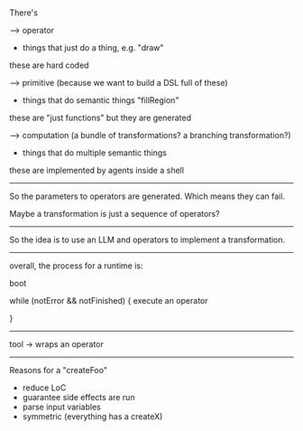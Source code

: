 # 


There's

--> operator
- things that just do a thing, e.g. "draw"

these are hard coded

--> primitive (because we want to  build a DSL full of these)
- things that do semantic things "fillRegion"

these are "just functions" but they are generated

--> computation (a bundle of transformations? a branching transformation?)
- things that do multiple semantic things

these are implemented by agents inside a shell

---

So the parameters to operators are generated. Which means they can fail.

Maybe a transformation is just a sequence of operators?


---

So the idea is to use an LLM and operators to implement a transformation.


----

overall, the process for a runtime is:

boot

while (notError && notFinished) {
    execute an operator

}


----

tool -> wraps an operator


----

Reasons for a "createFoo"

- reduce LoC
- guarantee side effects are run
- parse input variables
- symmetric (everything has a createX)


